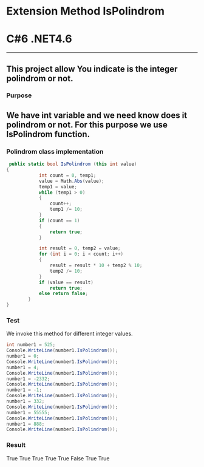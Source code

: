 # Extension Method IsPolindrom
# C#6  .NET4.6

----
This project allow You indicate is the integer polindrom or not.
----

### Purpose

We have int variable and we need know does it polindrom or not. For this purpose we use IsPolindrom function.
----

### Polindrom class implementation
```c#
 public static bool IsPolindrom (this int value)
{
            int count = 0, temp1;
            value = Math.Abs(value);
            temp1 = value;
            while (temp1 > 0)
            {
                count++;
                temp1 /= 10;
            }
            if (count == 1)
            {
                return true;
            }

            int result = 0, temp2 = value;
            for (int i = 0; i < count; i++)
            {
                result = result * 10 + temp2 % 10;
                temp2 /= 10;
            }
            if (value == result)
                return true;
            else return false;
        }
}
```  
### Test 
We invoke this method for different integer values.
```c#
int number1 = 525;
Console.WriteLine(number1.IsPolindrom());
number1 = 0;
Console.WriteLine(number1.IsPolindrom());
number1 = 4;
Console.WriteLine(number1.IsPolindrom());
number1 = -2332;
Console.WriteLine(number1.IsPolindrom());
number1 = -1;
Console.WriteLine(number1.IsPolindrom());
number1 = 332;
Console.WriteLine(number1.IsPolindrom());
number1 = 55555;
Console.WriteLine(number1.IsPolindrom());
number1 = 888;
Console.WriteLine(number1.IsPolindrom());
```

### Result

True
True
True
True
True
False
True
True
